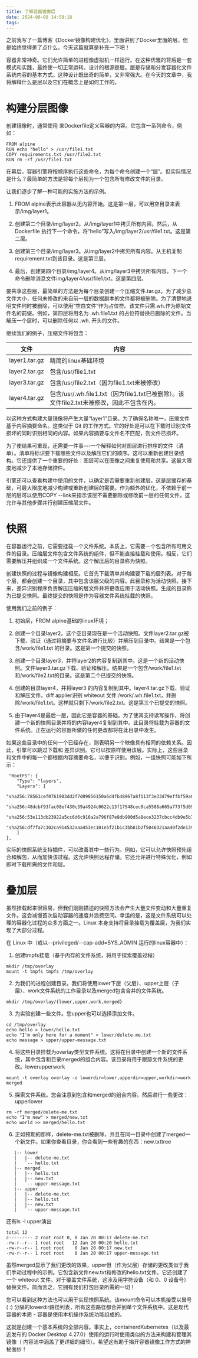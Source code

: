 ```yaml
---
title: 了解容器镜像层
date: 2024-08-08 14:58:18
tags:
---
```


之前我写了一篇博客《Docker镜像构建优化》，里面讲到了Docker里面的层，但是始终觉得差了点什么。今天这篇就算是补充一下吧！

容器非常神奇。它们允许简单的进程像虚拟机一样运行。在这种优雅的背后是一套模式和实践，最终使一切正常运转。设计的根源是层。层是存储和分发容器化文件系统内容的基本方式。这种设计既出奇的简单，又非常强大。在今天的文章中，我将解释什么是层以及它们在概念上是如何工作的。

# 构建分层图像
创建镜像时，通常使用 来Dockerfile定义容器的内容。它包含一系列命令，例如：
```
FROM alpine
RUN echo "hello" > /usr/file1.txt
COPY requirements.txt /usr/file2.txt
RUN rm -rf /usr/file1.txt
```
在幕后，容器引擎将按顺序执行这些命令，为每个命令创建一个“层”。但实际情况是什么？最简单的方法是将每个层视为一个包含所有修改文件的目录。

让我们逐步了解一种可能的实施方法的示例。

1. FROM alpine表示此容器从无内容开始。这是第一层，可以用空目录来表示/img/layer1。

2. 创建第二个目录/img/layer2。从/img/layer1中拷贝所有内容。然后，从 Dockerfile 执行下一个命令，将“hello”写入/img/layer2/usr/file1.txt。这是第二层。

3. 创建第三个目录/img/layer3。从img/layer2中拷贝所有内容。从主机复制requirement.txt到该目录。这是第三层。

4. 最后，创建第四个目录/img/layer4。从img/layer3中拷贝所有内容。下一个命令删除消息文件img/layer4/usr/file1.txt。这是第四层。

要共享这些层，最简单的方法是为每个目录创建一个压缩文件.tar.gz。为了减少总文件大小，任何未修改的来自前一层的数据副本的文件都将被删除。为了清楚地说明文件何时被删除，可以使用“空白文件”作为占位符。该文件只需.wh.作为原始文件名的前缀。例如，第四层将用名为 .wh.file1.txt 的占位符替换已删除的文件。当解压一个层时，可以删除任何以 .wh. 开头的文件。

继续我们的例子，压缩文件将包含：

|文件|内容|
|  ----  | ----  |
|layer1.tar.gz|	精简的linux基础环境|
|layer2.tar.gz|	包含/usr/file1.txt|
|layer3.tar.gz|	包含/usr/file2.txt（因为file1.txt未被修改）|
|layer4.tar.gz|	包含/usr/.wh.file1.txt（因为file1.txt已被删除）。该文件file2.txt未被修改，因此不包含在内。|

以这种方式构建大量镜像将产生大量“layer1”目录。为了确保名称唯一，压缩文件基于内容摘要命名。这类似于 Git 的工作方式。它的好处是可以在下载时识别文件损坏的同时识别相同的内容。如果内容摘要与文件名不匹配，则文件已损坏。

为了使结果可重现，还需要一件事---一个解释如何对图层进行排序的文件（清单）。清单将标识要下载哪些文件以及解压它们的顺序。这可以重新创建目录结构。它还提供了一个重要的好处：图层可以在图像之间重复使用和共享。这最大限度地减少了本地存储控件。

引擎还可以查看构建中使用的文件，以确定是否需要重新创建层。这是层缓存的基础，可最大限度地减少构建或重新创建层的需要。作为额外的优化，不依赖于前一层的层可以使用COPY --link来指示该层不需要删除或修改前一层的任何文件。这允许与其他步骤并行创建压缩层文件。

# 快照
在容器运行之前，它需要挂载一个文件系统。本质上，它需要一个包含所有可用文件的目录。压缩层文件包含文件系统的组件，但不能直接挂载和使用。相反，它们需要解压并组织成一个文件系统。这个解压后的目录称为快照。

创建快照的过程与镜像构建相反。它首先下载清单并构建要下载的层列表。对于每个层，都会创建一个目录，其中包含该层父级的内容。此目录称为活动快照。接下来，差异识别程序负责解压压缩的层文件并将更改应用于活动快照。生成的目录称为已提交快照。最终提交的快照是作为容器文件系统挂载的快照。

使用我们之前的例子：

1. 初始层，FROM alpine基础的linux环境；

2. 创建一个目录layer2。这个空目录现在是一个活动快照。文件layer2.tar.gz被下载、验证（通过将摘要与文件名进行比较）并解压到目录中。结果是一个包含/work/file1.txt 的目录。这是第一个提交的快照。

3. 创建一个目录layer3，并将layer2的内容复制到其中。这是一个新的活动快照。文件layer3.tar.gz下载、验证和解压。结果是一个包含/work/file1.txt和/work/file2.txt的目录。这是第二个已提交的快照。

4. 创建的目录layer4，并将layer3 的内容复制到其中。layer4.tar.gz下载、验证和解压文件。diff applier识别 whiteout 文件 /work/.wh.file1.txt，并删除/work/file1.txt。这样就只剩下/work/file2.txt。这是第三个已提交的快照。

5. 由于layer4是最后一层，因此它是容器的基础。为了使其支持读写操作，将创建一个新的快照目录并将的内容layer4复制到其中。此目录将挂载为容器的文件系统。正在运行的容器所做的任何更改都将在此目录中发生。

如果这些目录中的任何一个已经存在，则表明另一个映像具有相同的依赖关系。因此，引擎可以跳过下载和 差异识别。它可以按原样使用该层。实际上，这些目录和文件中的每一个都根据内容摘要命名，以便于识别。例如，一组快照可能如下所示：

```
 "RootFS": {
    "Type": "layers",
    "Layers": [
        "sha256:78561cef0761903dd2f7d09856150a6d4fb48967a8f113f3e33d79effbf59a07",
        "sha256:48dcbf93fac08ef430c39a4924c0622c13f17548cec0ca5588a665a773f5d091",
        "sha256:53e113db23922a5cc6d6c916a2a796f87e8db900d5a8ece3237cbcc4db9e5b7e",
        "sha256:df7fa7c302ca914532aaa453ec101e5f21b1c3bb81b2f5046321aa40f2de1399"
    ]
},
```   

实际的快照系统支持插件，可以改善其中一些行为。例如，它可以允许快照预先组合和解包，从而加快该过程。这允许快照远程存储。它还允许进行特殊优化，例如即时下载所需的文件和层。

# 叠加层
虽然挂载起来很容易，但我们刚刚描述的快照方法会产生大量文件变动和大量重复文件。这会减慢首次启动容器的速度并浪费空间。幸运的是，这是文件系统可以处理的容器化过程的众多方面之一。Linux 本身支持将目录挂载为覆盖层，为我们实现了大部分过程。

在 Linux 中（或以--privileged/--cap-add=SYS_ADMIN 运行的linux容器中）：

1. 创建tmpfs挂载（基于内存的文件系统，将用于探索覆盖过程）
```
mkdir /tmp/overlay
mount -t tmpfs tmpfs /tmp/overlay
```

2. 为我们的进程创建目录。我们将使用lower下层（父层）、upper上层（子层）、work文件系统的工作目录以及merged包含合并的文件系统。
```
mkdir /tmp/overlay/{lower,upper,work,merged}
```

3. 为实验创建一些文件。您upper也可以选择添加文件。
```
cd /tmp/overlay
echo hello > lower/hello.txt
echo "I'm only here for a moment" > lower/delete-me.txt
echo message > upper/upper-message.txt
```
4. 将这些目录挂载为overlay类型文件系统。这将在目录中创建一个新的文件系统，其中包含和目录merged的组合内容。该目录将用于跟踪文件系统的更改。lowerupperwork
```
mount -t overlay overlay -o lowerdir=lower,upperdir=upper,workdir=work merged
```
5. 探索文件系统。您会注意到包含和merged的组合内容。然后进行一些更改：upperlower
```
rm -rf merged/delete-me.txt
echo "I'm new" > merged/new.txt
echo world >> merged/hello.txt
```
6. 正如预期的那样，delete-me.txt被删除，并且在同一目录中创建了merged一个新文件。如果你查看目录，你会看到一些有趣的东西：new.txttree
```
   |-- lower
   |   |-- delete-me.txt
   |   `-- hello.txt
   |-- merged
   |   |-- hello.txt
   |   |-- new.txt
   |   `-- upper-message.txt
   |-- upper
   |   |-- delete-me.txt
   |   |-- hello.txt
   |   |-- new.txt
   |   `-- upper-message.txt
```
还有ls -l upper演出
```
total 12
c--------- 2 root root 0, 0 Jan 20 00:17 delete-me.txt
-rw-r--r-- 1 root root   12 Jan 20 00:20 hello.txt
-rw-r--r-- 1 root root    8 Jan 20 00:17 new.txt
-rw-r--r-- 1 root root    8 Jan 20 00:17 upper-message.txt
```
虽然merged显示了我们更改的效果，upper但（作为父层）存储的更改类似于我们手动过程中的示例。它包含新文件new.txt和修改的hello.txt文件。它还创建了一个 whiteout 文件。对于覆盖文件系统，这涉及用字符设备（和 0、0 设备号）替换文件。简而言之，它拥有我们打包目录所需的一切！

您可以看到这种方法也可以用于实现快照系统。该mount命令可以本机接受以冒号 ( :) 分隔的lowerdir路径列表，所有这些路径都合并到单个文件系统中。这是现代容器的本质 - 容器是使用本机操作系统功能组成的。

这就是创建一个基本系统的全部内容。事实上，containerdKubernetes（以及最近发布的 Docker Desktop 4.27.0）使用的运行时使用类似的方法来构建和管理其镜像（ 内容流中涵盖了更详细的细节）。希望这有助于揭开容器镜像工作方式的神秘面纱！

